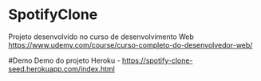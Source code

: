 # SpotifyClone
Projeto desenvolvido no curso de desenvolvimento Web https://www.udemy.com/course/curso-completo-do-desenvolvedor-web/

#Demo
Demo do projeto Heroku - https://spotify-clone-seed.herokuapp.com/index.html
